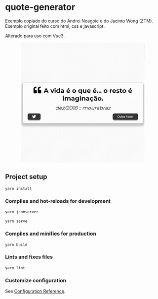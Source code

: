 # quote-generator

Exemplo copiado do curso do Andrei Neagoie e do Jacinto Wong (ZTM). Exemplo original feito com html, css e javascript.

Alterado para uso com Vue3.

<div align="center">
  <img width="400" src='./.github/home.png'>
</div>

## Project setup

```
yarn install
```

### Compiles and hot-reloads for development

```
yarn jsonserver
```

```
yarn serve
```

### Compiles and minifies for production

```
yarn build
```

### Lints and fixes files

```
yarn lint
```

### Customize configuration

See [Configuration Reference](https://cli.vuejs.org/config/).

